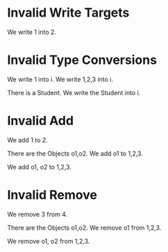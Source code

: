 # Invalid Write Targets

We write 1 into 2.
<!--            ^
error: invalid write target - cannot write into IntLiteral [write.target.invalid]
-->

# Invalid Type Conversions

We write 1 into i.
We write 1,2,3 into i.
<!--     ^
error: cannot assign expression of type 'list of int' to variable 'i' of type 'int' [assign.type]
-->

There is a Student.
We write the Student into i.
<!--         ^
error: cannot assign expression of type 'Student' to variable 'i' of type 'int' [assign.type]
-->

# Invalid Add

We add 1 to 2.
<!--        ^
error: cannot add to expression of type 'int' [add.target.type]
-->

There are the Objects o1,o2.
We add o1 to 1,2,3.
<!--   ^
error: cannot add expression of type 'Object' to 'list of int' [add.source.type]
-->

We add o1, o2 to 1,2,3.
<!--   ^
error: cannot add expression of type 'list of Object' to 'list of int' [add.source.type]
-->

# Invalid Remove

We remove 3 from 4.
<!--             ^
error: cannot remove from expression of type 'int' [remove.target.type]
-->

There are the Objects o1,o2.
We remove o1 from 1,2,3.
<!--      ^
error: cannot remove expression of type 'Object' from 'list of int' [remove.source.type]
-->

We remove o1, o2 from 1,2,3.
<!--      ^
error: cannot remove expression of type 'list of Object' from 'list of int' [remove.source.type]
-->
